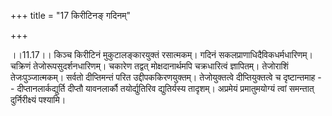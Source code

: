+++
title = "17 किरीटिनङ् गदिनम्"

+++
  
  
।।11.17।। किञ्च किरीटिनं मुकुटालङ्कारयुक्तं रसात्मकम्। गदिनं
सकलप्राणाधिदैविकधर्मधारिणम्। चक्रिणं तेजोरूपसुदर्शनधारिणम्। चकारेण
तद्वत् मोक्षदानार्थमपि चक्रधारित्वं ज्ञापितम्। तेजोराशिं
तेजःपुञ्जात्मकम्। सर्वतो दीप्तिमन्तं परित उद्दीपककिरणयुक्तम्।
तेजोयुक्तत्वे दीप्तियुक्तत्वे च दृष्टान्तमाह -- दीप्तानलार्कद्युर्ति
दीप्तौ यावनलार्कौ तयोर्द्युतिरिव द्युतिर्यस्य तादृशम्। अप्रमेयं
प्रमातुमयोग्यं त्वां समन्तात् दुर्निरीक्ष्यं पश्यामि।  
  
